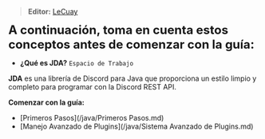 
> **<i class="fa fa-user"></i> Editor:** [LeCuay](https://github.com/LeCuay)

<font size=5> **A continuación, toma en cuenta estos conceptos antes de comenzar con la guía:** </font>


* **¿Qué es JDA?** `Espacio de Trabajo`

**JDA** es una librería de Discord para Java que proporciona un estilo limpio y completo para programar con la Discord REST API.

**<i class="fas fa-arrow-circle-right"></i> Comenzar con la guía:**

* [Primeros Pasos](/java/Primeros Pasos.md)
* [Manejo Avanzado de Plugins](/java/Sistema Avanzado de Plugins.md)
